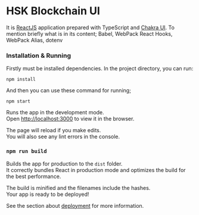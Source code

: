 # HSK Blockchain UI

It is [ReactJS](https://reactjs.org/) application prepared with TypeScript and [Chakra UI](https://github.com/chakra-ui/chakra-ui). To mention briefly what is in its content; Babel, WebPack React Hooks, WebPack Alias, dotenv

### Installation & Running

Firstly must be installed dependencies. In the project directory, you can run:

```npm install```

And then you can use these command for running;

```npm start```

Runs the app in the development mode.\
Open [http://localhost:3000](http://localhost:3000) to view it in the browser.

The page will reload if you make edits.\
You will also see any lint errors in the console.


### `npm run build`

Builds the app for production to the `dist` folder.\
It correctly bundles React in production mode and optimizes the build for the best performance.

The build is minified and the filenames include the hashes.\
Your app is ready to be deployed!

See the section about [deployment](https://facebook.github.io/create-react-app/docs/deployment) for more information.